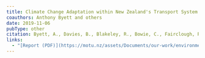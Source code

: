 ```yaml
---
title: Climate Change Adaptation within New Zealand's Transport System
coauthors: Anthony Byett and others
date: 2019-11-06
pubType: other
citation: Byett, A., Davies, B., Blakeley, R., Bowie, C., Fairclough, R., Fidler, D., Furner, W., Guthrie, G., Haines, L., Halliday, A., James, A., Kerr, S., Levy, R., McColl, B., Meade, R., Paulik, R., Pearce, P., Pohatu, J., Riley, S., Tinnion-Morgan, J., and Ziedins, I. (2019). "Climate Change Adaptation within New Zealand's Transport System." Motu Note 40, Motu Economic and Public Policy Research.
links:
  - "[Report (PDF)](https://motu.nz/assets/Documents/our-work/environment/climate-change-impacts/Transport-Dialogue-Report.pdf)"
---
```

